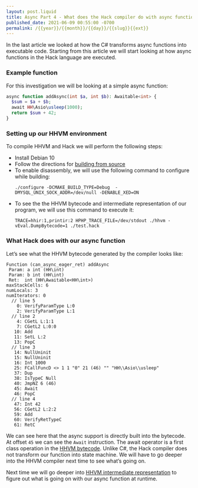 ```yaml
---
layout: post.liquid
title: Async Part 4 - What does the Hack compiler do with async functions
published_date: 2021-06-09 00:55:00 -0700
permalink: /{{year}}/{{month}}/{{day}}/{{slug}}{{ext}}
---
```


In the last article we looked at how the C# transforms async functions into
executable code. Starting from this article we will start looking at how async
functions in the Hack language are executed.

### Example function

For this investigation we will be looking at a simple async function:

```php
async function addAsync(int $a, int $b): Awaitable<int> {
  $sum = $a + $b;
  await HH\Asio\usleep(1000);
  return $sum + 42;
}
```

### Setting up our HHVM environment

To compile HHVM and Hack we will perform the following steps:
* Install Debian 10
* Follow the directions for [building from source](https://docs.hhvm.com/hhvm/installation/building-from-source)
* To enable disassembly, we will use the following command to configure while building:
    ```
    ./configure -DCMAKE_BUILD_TYPE=Debug  -DMYSQL_UNIX_SOCK_ADDR=/dev/null -DENABLE_XED=ON
    ```
* To see the the HHVM bytecode and intermediate representation of our program, we will use this command to execute it:
    ```
    TRACE=hhir:1,printir:2 HPHP_TRACE_FILE=/dev/stdout ./hhvm -vEval.DumpBytecode=1 ./test.hack
    ```

### What Hack does with our async function

Let’s see what the HHVM bytecode generated by the compiler looks like:

```
Function (can_async_eager_ret) addAsync
 Param: a int (HH\int)
 Param: b int (HH\int)
 Ret:  int (HH\Awaitable<HH\int>)
maxStackCells: 6
numLocals: 3
numIterators: 0
  // line 5
    0: VerifyParamType L:0
    2: VerifyParamType L:1
  // line 2
    4: CGetL L:1:1
    7: CGetL2 L:0:0
   10: Add
   11: SetL L:2
   13: PopC
  // line 3
   14: NullUninit
   15: NullUninit
   16: Int 1000
   25: FCallFuncD <> 1 1 "0" 21 (46) "" "HH\\Asio\\usleep"
   37: Dup
   38: IsTypeC Null
   40: JmpNZ 6 (46)
   45: Await
   46: PopC
  // line 4
   47: Int 42
   56: CGetL2 L:2:2
   59: Add
   60: VerifyRetTypeC
   61: RetC
```

We can see here that the async support is directly built into the bytecode.
At offset `45` we can see the `Await` instruction.
The await operator is a first class operation in the [HHVM bytecode](https://github.com/facebook/hhvm/blob/master/hphp/doc/bytecode.specification).
Unlike C#, the Hack compiler does not transform our function into state machine.
We will have to go deeper into the HHVM compiler next time to see what’s going on.

Next time we will go deeper into [HHVM intermediate representation](https://github.com/facebook/hhvm/blob/master/hphp/doc/ir.specification)
to figure out what is going on with our async function at runtime.

